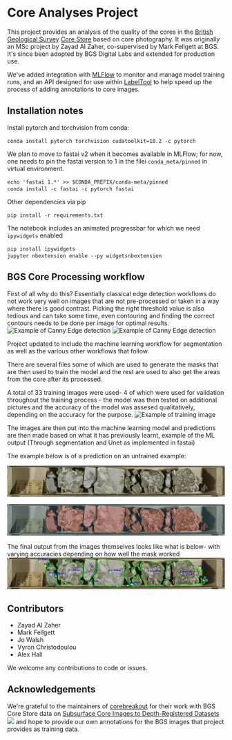 # Core Analyses Project

This project provides an analysis of the quality of the cores in the [British Geological Survey](https://github.com/BritishGeologicalSurvey) [Core Store](https://www.bgs.ac.uk/collections/corestore_kw.html) based on core photography. It was originally an MSc project by Zayad Al Zaher, co-supervised by Mark Fellgett at BGS. It's since been adopted by BGS Digital Labs and extended for production use.

We've added integration with [MLFlow](https://github.com/mlflow/mlflow) to monitor and manage model training runs, and an API designed for use within [LabelTool](https://github.com/Slava/label-tool) to help speed up the process of adding annotations to core images.


## Installation notes

Install pytorch and torchvision from conda:

```
conda install pytorch torchvision cudatoolkit=10.2 -c pytorch
```

We plan to move to fastai v2 when it becomes available in MLFlow; for now, one needs to pin the fastai version to 1 in the filei `conda_meta/pinned` in virtual environment.

```
echo 'fastai 1.*' >> $CONDA_PREFIX/conda-meta/pinned
conda install -c fastai -c pytorch fastai
```

Other dependencies via pip

```
pip install -r requirements.txt
```

The notebook includes an animated progressbar for which we need `ipywidgets` enabled

```
pip install ipywidgets
jupyter nbextension enable --py widgetsnbextension
```

## BGS Core Processing workflow

First of all why do this? Essentially classical edge detection workflows do not work very well on images that are not pre-processed or taken in a way where there is good contrast. Picking the right threshold value is also tedious and can take some time, even contouring and finding the correct contours needs to be done per image for optimal results. 
![Example of Canny Edge detection](Images/S00128804.Cropped_Top_2.gif)
![Example of Canny Edge detection](Images/S00128815.Cropped_Top_2.gif)

Project updated to include the machine learning workflow for segmentation as well as the various other workflows that follow.

There are several files some of which are used to generate the masks that are then used to train the model and the rest are used to also get the areas from the core after its processed.

A total of 33 training images were used- 4 of which were used for validation throughout the training process - the model was then tested on additional pictures and the accuracy of the model was assesed qualitatively, depending on the accuracy for the purpose.
![Example of training image](Images/train/S00128907.Cropped_Top_1.png)

The images are then put into the machine learning model and predictions are then made based on what it has previously learnt, example of the ML output (Through segmentation and Unet as implemented in fastai)

The example below is of a prediction on an untrained example:

![Example of image processed through unet](Images/S00128821.Cropped_Top_2_resized.png)

![Example of image processed through unet](Images/OutputFromML.png)

The final output from the images themselves looks like what is below- with varying accuracies depending on how well the mask worked
![Example of fully processed image](Images/S00128821.Cropped_Top_2_Countoured.png)


## Contributors

 * Zayad Al Zaher
 * Mark Fellgett
 * Jo Walsh
 * Vyron Christodoulou
 * Alex Hall

We welcome any contributions to code or issues.

## Acknowledgements

We're grateful to the maintainers of [corebreakout](https://github.com/rgmyr/corebreakout) for their work with BGS Core Store data on [Subsurface Core Images to Depth-Registered Datasets](https://joss.theoj.org/papers/10.21105/joss.01969) <img src="https://joss.theoj.org/papers/10.21105/joss.01969/status.svg"/> and hope to provide our own annotations for the BGS images that project provides as training data.


